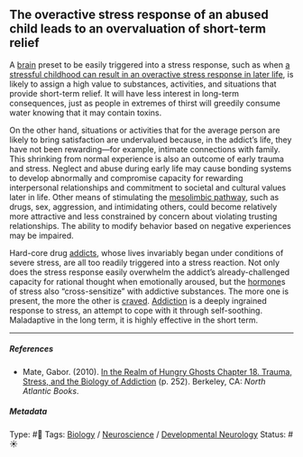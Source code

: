 ## The overactive stress response of an abused child leads to an overvaluation of short-term relief

A [brain](Brain.md) preset to be easily triggered into a stress response, such as when [a stressful childhood can result in an overactive stress response in later life](A%20stressful%20childhood%20can%20result%20in%20an%20overactive%20stress%20response%20in%20later%20life.md), is likely to assign a high value to substances, activities, and situations that provide short-term relief. It will have less interest in long-term consequences, just as people in extremes of thirst will greedily consume water knowing that it may contain toxins.

On the other hand, situations or activities that for the average person are likely to bring satisfaction are undervalued because, in the addict’s life, they have not been rewarding—for example, intimate connections with family. This shrinking from normal experience is also an outcome of early trauma and stress. Neglect and abuse during early life may cause bonding systems to develop abnormally and compromise capacity for rewarding interpersonal relationships and commitment to societal and cultural values later in life. Other means of stimulating the [mesolimbic pathway](Mesolimbic%20pathway.md), such as drugs, sex, aggression, and intimidating others, could become relatively more attractive and less constrained by concern about violating trusting relationships. The ability to modify behavior based on negative experiences may be impaired.

Hard-core drug [addicts](Addiction.md), whose lives invariably began under conditions of severe stress, are all too readily triggered into a stress reaction. Not only does the stress response easily overwhelm the addict’s already-challenged capacity for rational thought when emotionally aroused, but the [hormone]()s of stress also “cross-sensitize” with addictive substances. The more one is present, the more the other is [craved](Craving.md). [Addiction](Addiction.md) is a deeply ingrained response to stress, an attempt to cope with it through self-soothing. Maladaptive in the long term, it is highly effective in the short term.

---

##### References

* Mate, Gabor. (2010). [In the Realm of Hungry Ghosts Chapter 18. Trauma, Stress, and the Biology of Addiction](In%20the%20Realm%20of%20Hungry%20Ghosts%20Chapter%2018.%20Trauma,%20Stress,%20and%20the%20Biology%20of%20Addiction.md) (p. 252). Berkeley, CA: *North Atlantic Books*.

##### Metadata

Type: #🔴 
Tags: [Biology]() / [Neuroscience](Neuroscience.md) / [Developmental Neurology](Developmental%20Neurology.md)
Status: #☀️ 
